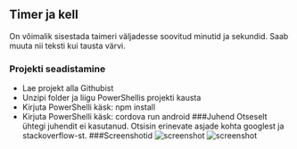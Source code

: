 ## Timer ja kell
  On võimalik sisestada taimeri väljadesse soovitud minutid ja sekundid. Saab muuta nii teksti kui tausta värvi.
### Projekti seadistamine
- Lae projekt alla Githubist
- Unzipi folder ja liigu PowerShellis projekti kausta
- Kirjuta PowerShelli käsk: npm install
- Kirjuta PowerShelli käsk: cordova run android
###Juhend
Otseselt ühtegi juhendit ei kasutanud. Otsisin erinevate asjade kohta googlest ja stackoverflow-st.
###Screenshotid
![screenshot](screenshots/screensgot1.png "screenshot")
![screenshot](screenshots/screensgot2.png "screenshot")
